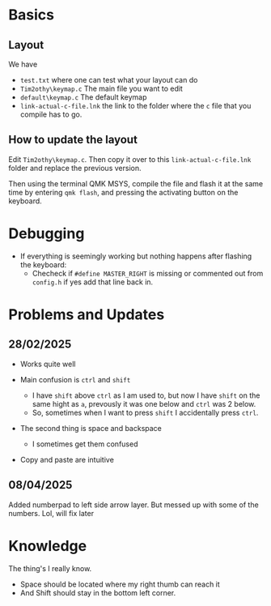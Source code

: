 # Basics

## Layout

We have

- `test.txt` where one can test what your layout can do
- `Tim2othy\keymap.c` The main file you want to edit
- `default\keymap.c` The default keymap
- `link-actual-c-file.lnk` the link to the folder where the `c` file that you compile has to go.

## How to update the layout

Edit `Tim2othy\keymap.c`. Then copy it over to this `link-actual-c-file.lnk` folder and replace the previous version.

Then using the terminal QMK MSYS, compile the file and flash it at the same time by entering `qmk flash`, and pressing the activating button on the keyboard.

# Debugging

- If everything is seemingly working but nothing happens after flashing the keyboard:
    - Checheck if `#define MASTER_RIGHT` is missing or commented out from `config.h` if yes add that line back in.


# Problems and Updates

## 28/02/2025

- Works quite well

- Main confusion is `ctrl` and `shift`
    - I have `shift` above `ctrl` as I am used to, but now I have `shift` on the same hight as `a`, prevously it was one below and `ctrl` was 2 below.
    - So, sometimes when I want to press `shift` I accidentally press `ctrl`.

- The second thing is space and backspace
    - I sometimes get them confused

- Copy and paste are intuitive

## 08/04/2025

Added numberpad to left side arrow layer. But messed up with some of the numbers. Lol, will fix later




# Knowledge


The thing's I really know.

- Space should be located where my right thumb can reach it
- And Shift should stay in the bottom left corner.
